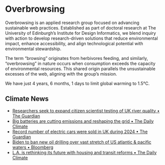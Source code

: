 # Overbrowsing

Overbrowsing is an applied research group focused on advancing sustainable web practices. Established as part of doctoral research at The University of Edinburgh’s Institute for Design Informatics, we blend inquiry with action to develop research-driven solutions that reduce environmental impact, enhance accessibility, and align technological potential with environmental stewardship.

The term “browsing” originates from herbivores feeding, and similarly, “overbrowsing” in nature occurs when consumption exceeds the capacity of environmental resources. This shared origin parallels the unsustainable excesses of the web, aligning with the group’s mission.

<!-- clock-time -->
We have just 4 years, 6 months, 1 days to limit global warming to 1.5°C.
<!-- /clock-time -->

## Climate News
<!-- clock-news -->
- [Researchers seek to expand citizen scientist testing of UK river quality • The Guardian](https://www.theguardian.com/environment/2025/jan/03/uk-river-quality-citizen-scientist-testing )
- [Big batteries are cutting emissions and reshaping the grid • The Daily Climate](https://www.dailyclimate.org/big-batteries-are-cutting-emissions-and-reshaping-the-grid-2670734142.html )
- [Record number of electric cars were sold in UK during 2024 • The Guardian](https://www.theguardian.com/business/2025/jan/04/record-number-of-electric-cars-were-sold-in-uk-during-2024 )
- [Biden to ban new oil drilling over vast stretch of US atlantic & pacific waters • Bloomberg](https://www.bloomberg.com/news/articles/2025-01-04/biden-to-ban-new-oil-drilling-over-vast-stretch-of-us-atlantic-pacific-waters?embedded-checkout=true )
- [L.A. is rethinking its future with housing and transit reforms • The Daily Climate](https://www.dailyclimate.org/l-a-is-rethinking-its-future-with-housing-and-transit-reforms-2670734913.html )
<!-- /clock-news -->
